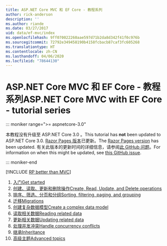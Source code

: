 ```yaml
---
title: ASP.NET Core MVC 和 EF Core - 教程系列
author: rick-anderson
description: ''
ms.author: riande
ms.date: 03/27/2017
uid: data/ef-mvc/index
ms.openlocfilehash: 9ff070022260aae597d71b2da8d342f41f0c976b
ms.sourcegitcommit: 72792e349458190b4158fcbacb87caf3fc605268
ms.translationtype: HT
ms.contentlocale: zh-CN
ms.lasthandoff: 04/06/2020
ms.locfileid: "78644130"
---
```

# <a name="aspnet-core-mvc-with-ef-core---tutorial-series"></a><span data-ttu-id="c3180-102">ASP.NET Core MVC 和 EF Core - 教程系列</span><span class="sxs-lookup"><span data-stu-id="c3180-102">ASP.NET Core MVC with EF Core - tutorial series</span></span>

::: moniker range=">= aspnetcore-3.0"

<span data-ttu-id="c3180-103">本教程没有升级至 ASP.NET Core 3.0  。</span><span class="sxs-lookup"><span data-stu-id="c3180-103">This tutorial has **not** been updated to ASP.NET Core 3.0.</span></span> <span data-ttu-id="c3180-104">[Razor Pages 版本](xref:data/ef-rp/intro)已更新。</span><span class="sxs-lookup"><span data-stu-id="c3180-104">The [Razor Pages version](xref:data/ef-rp/intro) has been updated.</span></span> <span data-ttu-id="c3180-105">有关此版本的更新时间的详细信息，请参阅[此 GitHub 问题](https://github.com/dotnet/AspNetCore.Docs/issues/13920)。</span><span class="sxs-lookup"><span data-stu-id="c3180-105">For information on when this might be updated, see [this GitHub issue](https://github.com/dotnet/AspNetCore.Docs/issues/13920).</span></span>

::: moniker-end

[!INCLUDE [RP better than MVC](../../includes/RP-EF/rp-over-mvc.md)]

1. [<span data-ttu-id="c3180-106">入门</span><span class="sxs-lookup"><span data-stu-id="c3180-106">Get started</span></span>](xref:data/ef-mvc/intro)
1. [<span data-ttu-id="c3180-107">创建、读取、更新和删除操作</span><span class="sxs-lookup"><span data-stu-id="c3180-107">Create, Read, Update, and Delete operations</span></span>](xref:data/ef-mvc/crud)
1. [<span data-ttu-id="c3180-108">排序、筛选、分页和分组</span><span class="sxs-lookup"><span data-stu-id="c3180-108">Sorting, filtering, paging, and grouping</span></span>](xref:data/ef-mvc/sort-filter-page)
1. [<span data-ttu-id="c3180-109">迁移</span><span class="sxs-lookup"><span data-stu-id="c3180-109">Migrations</span></span>](xref:data/ef-mvc/migrations)
1. [<span data-ttu-id="c3180-110">创建复杂数据模型</span><span class="sxs-lookup"><span data-stu-id="c3180-110">Create a complex data model</span></span>](xref:data/ef-mvc/complex-data-model)
1. [<span data-ttu-id="c3180-111">读取相关数据</span><span class="sxs-lookup"><span data-stu-id="c3180-111">Reading related data</span></span>](xref:data/ef-mvc/read-related-data)
1. [<span data-ttu-id="c3180-112">更新相关数据</span><span class="sxs-lookup"><span data-stu-id="c3180-112">Updating related data</span></span>](xref:data/ef-mvc/update-related-data)
1. [<span data-ttu-id="c3180-113">处理并发冲突</span><span class="sxs-lookup"><span data-stu-id="c3180-113">Handle concurrency conflicts</span></span>](xref:data/ef-mvc/concurrency)
1. [<span data-ttu-id="c3180-114">继承</span><span class="sxs-lookup"><span data-stu-id="c3180-114">Inheritance</span></span>](xref:data/ef-mvc/inheritance)
1. [<span data-ttu-id="c3180-115">高级主题</span><span class="sxs-lookup"><span data-stu-id="c3180-115">Advanced topics</span></span>](xref:data/ef-mvc/advanced)
